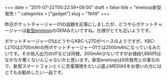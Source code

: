+++
date = "2011-07-22T00:22:59+09:00"
draft = false
title = "eneloop新型発売！"
categories = ["gadget"]
slug = "1949"
+++

昨日ポケットチャージャー01の話題を記事にしましたが、どうやらポケットチャージャーは<a href="http://panasonic.co.jp/sanyo/news/2011/07/21-1.html">新型eneloop</a>のOEMみたいですね。仕様がとても近いようです。

ポケットチャージャー01はどうやらKBC-L27Dがベースのようですが、KBC-L27Dは2700mAhの所ポケットチャージャー01では2500mAhになっているみたいです。その他入出力のI/Fなどは同様。200mAh少ないですがお値段1,890円はなかなか悪くないんじゃないかと思います。新型eneloopは9月発売との事なので、新型スマートフォンとくに充電環境をだいぶ選ぶMEDIASをお使いの方にはとてもお勧めしたい一品です。
